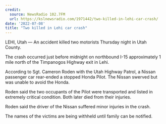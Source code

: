 ```yaml
---
credit:
  source: NewsRadio 102.7FM
  url: https://kslnewsradio.com/1971442/two-killed-in-lehi-car-crash/
date: '2022-07-08'
title: "Two killed in Lehi car crash"
---
```

LEHI, Utah — An accident killed two motorists Thursday night in Utah County.

The crash occurred just before midnight on northbound I-15 approximately 1 mile north of the Timpanogos Highway exit in Lehi.

According to Sgt. Cameron Roden with the Utah Highway Patrol, a Nissan passenger car rear-ended a stopped Honda Pilot. The Nissan swerved but was unable to avoid the Honda.

Roden said the two occupants of the Pilot were transported and listed in extremely critical condition. Both later died from their injuries.

Roden said the driver of the Nissan suffered minor injuries in the crash.

The names of the victims are being withheld until family can be notified. 
